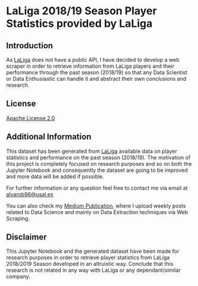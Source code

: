 # LaLiga 2018/19 Season Player Statistics provided by LaLiga

## Introduction

As [LaLiga](https://www.laliga.es/) does not have a public API, I have decided to develop a web scraper in order to retrieve information from LaLiga players and their performance through the past season (2018/19) so that any Data Scientist or Data Enthusiastic can handle it and abstract their own conclusions and research. 

## License

[Apache License 2.0](https://github.com/alvarob96/LaLiga-2018-19-Dataset/blob/master/LICENSE)

## Additional Information

This dataset has been generated from [LaLiga](https://www.laliga.es/) available data on player statistics and performance on the past season (2018/19). The motivation of this project is completely focused on research purposes and so on both the Jupyter Notebook and consequently the dataset are going to be improved and more data will be added if possible.

For further information or any question feel free to contact me via email at alvarob96@usal.es

You can also check my [Medium Publication](https://medium.com/research-studies-by-alvaro-bartolome), where I upload weekly posts related to Data Science and mainly on Data Extraction techniques via Web Scraping.

## Disclaimer

This Jupyter Notebook and the generated dataset have been made for research purposes in order to retrieve player statistics from LaLiga 2018/2019 Season developed in an altruistic way. Conclude that this research is not related in any way with LaLiga or any dependant/similar company.
